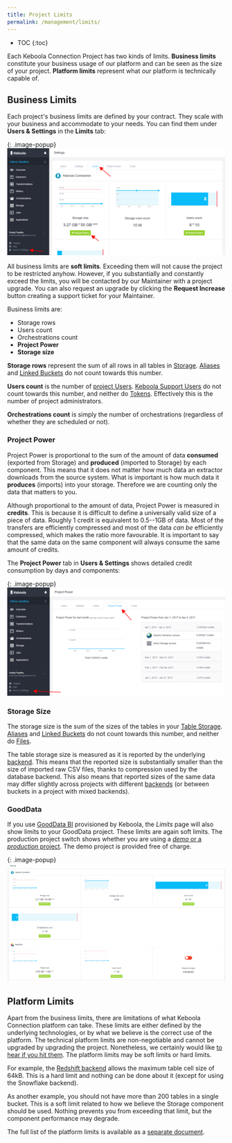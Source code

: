 ```yaml
---
title: Project Limits
permalink: /management/limits/
---
```


* TOC
{:toc}

Each Keboola Connection Project has two kinds of limits. **Business limits** constitute your business usage of our platform and 
can be seen as the size of your project. **Platform limits** represent what our platform is technically capable of.

## Business Limits
Each project's business limits are defined by your contract. They scale with your business and accommodate to your needs. 
You can find them under **Users & Settings** in the **Limits** tab:

{: .image-popup}
![Screenshot - Limits](/management/limits/limits.png)

All business limits are **soft limits**. Exceeding them will not cause the project to be restricted anyhow. 
However, if you substantially and constantly exceed the limits, you will be contacted by our Maintainer with a project upgrade. 
You can also request an upgrade by clicking the **Request Increase** button creating a support ticket for your Maintainer. 

Business limits are:

- Storage rows
- Users count
- Orchestrations count
- **Project Power**
- **Storage size**

**Storage rows** represent the sum of all rows in all tables in [Storage](/storage/). 
[Aliases](/storage/tables/#aliases) and [Linked Buckets](/storage/buckets/sharing/#link-bucket) do 
not count towards this number. 

**Users count** is the number of [project Users](/management/users). 
[Keboola Support Users](/management/support/#keboola-support-users) do not count towards this number, 
and neither do [Tokens](/storage/tokens). Effectively this is the number of project administrators.

**Orchestrations count** is simply the number of orchestrations (regardless of whether they are scheduled or not).

### Project Power
Project Power is proportional to the sum of the amount of data **consumed** (exported from Storage) and **produced** 
(imported to Storage) by each component. This means that it does not matter how much data an extractor downloads from 
the source system. What is important is how much data it **produces** (imports) into your storage. Therefore 
we are counting only the data that matters to you.

Although proportional to the amount of data, Project Power is measured in **credits**. This is because it is
difficult to define a universally valid size of a piece of data. Roughly 1 credit is equivalent to 0.5--1GB of data. 
Most of the transfers are efficiently compressed and most of the data *can be* efficiently compressed, which
makes the ratio more favourable. It is important to say that the same data on the same component will always consume
the same amount of credits.

The **Project Power** tab in **Users & Settings** shows detailed credit consumption by days and components:

{: .image-popup}
![Screenshot - Project Power](/management/limits/project-power.png)

### Storage Size
The storage size is the sum of the sizes of the tables in your [Table Storage](/storage/). 
[Aliases](/storage/tables/#aliases) and [Linked Buckets](/storage/buckets/sharing/#link-bucket) do 
not count towards this number, and neither do [Files](/storage/file-uploads).

The table storage size is measured as it is reported by the underlying [backend](/storage/#backend-properties). 
This means that the reported size is substantially smaller than the size of imported raw CSV files, thanks to 
compression used by the database backend. This also means that reported sizes of the same data may differ slightly 
across projects with different [backends](/storage/#backend-properties) (or between buckets in a project
with mixed backends).

### GoodData
If you use [GoodData BI](https://www.gooddata.com/) provisioned by Keboola, the *Limits* page will also show
limits to your GoodData project. These limits are again soft limits. The production project switch shows 
whether you are using a [*demo* or a *production* project](/writers/gooddata). The demo project is provided free of charge. 

{: .image-popup}
![Screenshot - GoodData Limits](/management/limits/limits-2.png)

## Platform Limits
Apart from the business limits, there are limitations of what Keboola Connection platform can take. These 
limits are either defined by the underlying technologies, or by what we believe is the correct use of the platform.
The technical platform limits are non-negotiable and cannot be upgraded by upgrading the project. Nonetheless, we 
certainly would like [to hear if you hit them](mailto:support@keboola.com). The platform limits may be soft limits or hard limits.

For example, the [Redshift backend](/storage/#backend-properties) allows the maximum table cell size of 64kB. This
is a hard limit and nothing can be done about it (except for using the Snowflake backend). 

As another example, you should not have more than 200 tables in a single bucket. This is a soft limit related to
how we believe the Storage component should be used. Nothing prevents you from exceeding that limit, but the component
performance may degrade. 

The full list of the platform limits is available as a 
[separate document](https://docs.google.com/a/keboola.com/spreadsheets/d/1SqUE6vS5Nq0MmB6Kdw5DyuPjlbyXJ0zMDoGDU5cOfSI/edit?usp=sharing).
